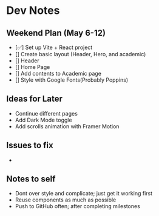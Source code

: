 # Dev Notes

## Weekend Plan (May 6-12)

- [✅] Set up Vite + React project
- [] Create basic layout (Header, Hero, and academic)
- [] Header
- [] Home Page
- [] Add contents to Academic page
- [] Style with Google Fonts(Probably Poppins)

## Ideas for Later

- Continue different pages
- Add Dark Mode toggle
- Add scrolls animation with Framer Motion

## Issues to fix

-

## Notes to self

- Dont over style and complicate; just get it working first
- Reuse components as much as possible
- Push to GitHub often; after completing milestones

